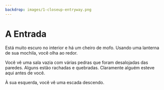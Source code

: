 ```yaml
---
backdrop: images/1-closeup-entryway.png
---
```


# A Entrada

Está muito escuro no interior e há um cheiro de mofo. Usando uma lanterna de sua mochila, você olha ao redor.

Você vê uma sala vazia com várias pedras que foram desalojadas das paredes. Alguns estão rachadas e quebradas. Claramente alguém esteve aqui antes de você.

À sua esquerda, você vê uma escada descendo.

<Item id="9" />

<Page url="540" instructions="" condition="none" action="Examine a sala" />
